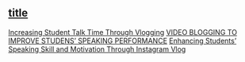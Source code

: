 [title](https://www.example.com)
---
[Increasing Student Talk Time Through Vlogging](https://leia.org/LEiA/LEiA%20VOLUMES/Download/LEiA_V3_I2_2012/LEiA_V3I2A08_Watkins.pdf)
[VIDEO BLOGGING TO IMPROVE STUDENS’ SPEAKING PERFORMANCE](https://jurnal.untan.ac.id/index.php/jpdpb/article/download/31813/75676580439)
[Enhancing Students’ Speaking Skill and Motivation Through Instagram Vlog](https://www.atlantis-press.com/article/125950309.pdf)
